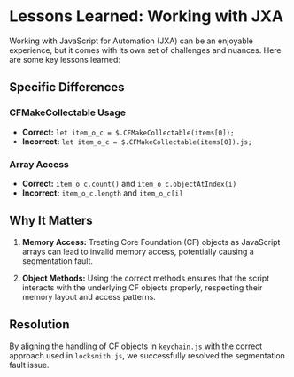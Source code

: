 # Lessons Learned: Working with JXA

Working with JavaScript for Automation (JXA) can be an enjoyable experience, but it comes with its own set of challenges and nuances. Here are some key lessons learned:

## Specific Differences

### CFMakeCollectable Usage

- **Correct:** `let item_o_c = $.CFMakeCollectable(items[0]);`
- **Incorrect:** `let item_o_c = $.CFMakeCollectable(items[0]).js;`

### Array Access

- **Correct:** `item_o_c.count()` and `item_o_c.objectAtIndex(i)`
- **Incorrect:** `item_o_c.length` and `item_o_c[i]`

## Why It Matters

1. **Memory Access:** Treating Core Foundation (CF) objects as JavaScript arrays can lead to invalid memory access, potentially causing a segmentation fault.

2. **Object Methods:** Using the correct methods ensures that the script interacts with the underlying CF objects properly, respecting their memory layout and access patterns.

## Resolution

By aligning the handling of CF objects in `keychain.js` with the correct approach used in `locksmith.js`, we successfully resolved the segmentation fault issue.